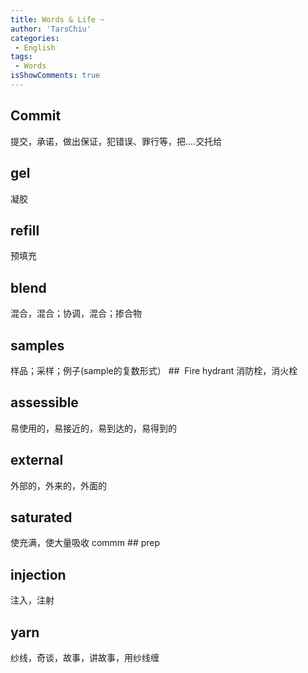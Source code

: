```yaml
---
title: Words & Life ~
author: 'TarsChiu'
categories:
 - English
tags:
 - Words
isShowComments: true
---
```

## Commit
提交，承诺，做出保证，犯错误、罪行等，把....交托给
## gel
凝胶
## refill
预填充
## blend
混合，混合；协调，混合；掺合物
## samples
样品；采样；例子(sample的复数形式）
##  Fire hydrant
消防栓，消火栓
## assessible
易使用的，易接近的，易到达的，易得到的
##  external
外部的，外来的，外面的
## saturated
使充满，使大量吸收
commm ## prep
## injection
注入，注射
## yarn
纱线，奇谈，故事，讲故事，用纱线缠